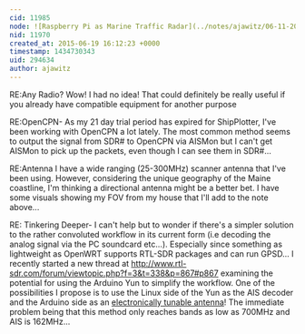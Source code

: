 ```yaml
---
cid: 11985
node: ![Raspberry Pi as Marine Traffic Radar](../notes/ajawitz/06-11-2015/raspberry-pi-as-marine-traffic-radar)
nid: 11970
created_at: 2015-06-19 16:12:23 +0000
timestamp: 1434730343
uid: 294634
author: ajawitz
---
```


RE:Any Radio?
 Wow! I had no idea!  That could definitely be really useful if you already have compatible equipment for another purpose

RE:OpenCPN-
  As my 21 day trial period has expired for ShipPlotter, I've been working with OpenCPN a lot lately.  The most common method seems to output the signal from SDR# to OpenCPN via AISMon but I can't get AISMon to pick up the packets, even though I can see them in SDR#...

 RE:Antenna
   I have a wide ranging (25-300MHz) scanner antenna that I've been using.  However, considering the unique geography of the Maine coastline, I'm thinking a directional antenna might be a better bet.  I have some visuals showing my FOV from my house that I'll add to the note above...

  RE: Tinkering Deeper-
   I can't help but to wonder if there's a simpler solution to the rather convoluted workflow in its current form (i.e decoding the analog signal via the PC soundcard etc...).  Especially since something as lightweight as OpenWRT supports RTL-SDR packages and can run GPSD...  I recently started a new thread at http://www.rtl-sdr.com/forum/viewtopic.php?f=3&t=338&p=867#p867 examining the potential for using the Arduino Yun to simplify the workflow.  One of the possibilities I propose is to use the Linux side of the Yun as the AIS decoder and the Arduino side as an [electronically tunable antenna](http://forum.arduino.cc/index.php?topic=240131.0)!  The immediate problem being that this method only reaches bands as low as 700MHz and AIS is 162MHz...